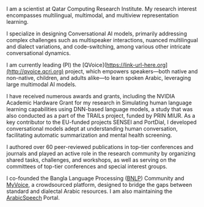 I am a scientist at Qatar Computing Research Institute. My research interest encompasses multilingual, multimodal, and multiview representation learning.

I specialize in designing Conversational AI models, primarily addressing complex challenges such as multispeaker interactions, nuanced multilingual and dialect variations, and code-switching, among various other intricate conversational dynamics.

I am currently leading (PI) the [QVoice](https://link-url-here.org](http://qvoice.qcri.org) project, which empowers speakers—both native and non-native, children, and adults alike—to learn spoken Arabic, leveraging large multimodal AI models.

I have received numerous awards and grants, including the NVIDIA Academic Hardware Grant for my research in Simulating human language learning capabilities using DNN-based language models, a study that was also conducted as a part of the TRAILs project, funded by PRIN MIUR. As a key contributor to the EU-funded projects SENSEI and PortDial, I developed conversational models adept at understanding human conversation, facilitating automatic summarization and mental health screening.

I authored over 60 peer-reviewed publications in top-tier conferences and journals and played an active role in the research community by organizing shared tasks, challenges, and workshops, as well as serving on the committees of top-tier conferences and special interest groups.

I co-founded the Bangla Language Processing ([BNLP](http://banglanlp.org)) Community and [MyVoice](http://myvoice.arabicspeech.org), a crowdsourced platform, designed to bridge the gaps between standard and dialectal Arabic resources. I am also maintaining the [ArabicSpeech](http://arabicspeech.org) Portal.
